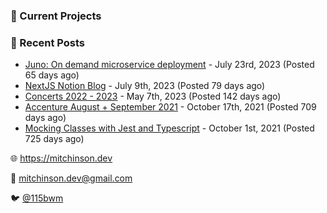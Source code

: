 ### 📌 Current Projects

### 📝 Recent Posts

- [Juno: On demand microservice deployment](https://blog.mitchinson.dev/juno) - July 23rd, 2023 (Posted 65 days ago)
- [NextJS Notion Blog](https://blog.mitchinson.dev/blog-2023) - July 9th, 2023 (Posted 79 days ago)
- [Concerts 2022 - 2023](https://blog.mitchinson.dev/concerts-2023) - May 7th, 2023 (Posted 142 days ago)
- [Accenture August + September 2021](https://blog.mitchinson.dev/pillar/aug-sep-21) - October 17th, 2021 (Posted 709 days ago)
- [Mocking Classes with Jest and Typescript](https://blog.mitchinson.dev/jest-typescript-mocks) - October 1st, 2021 (Posted 725 days ago)

🌐 https://mitchinson.dev

💌 mitchinson.dev@gmail.com

🐦 [@115bwm](https://twitter.com/115bwm)